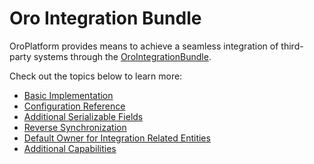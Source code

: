 # Oro Integration Bundle

OroPlatform provides means to achieve a seamless integration of third-party systems through the <a href="https://github.com/oroinc/platform/blob/master/src/Oro/Bundle/IntegrationBundle/" target="_blank">OroIntegrationBundle</a>.

Check out the topics below to learn more:

* [Basic Implementation](create-integration.md)
* [Configuration Reference](configuration-reference.md)
* [Additional Serializable Fields](additional-settings.md)
* [Reverse Synchronization](reverse-sync.md)
* [Default Owner for Integration Related Entities](default-integration-owner.md)
* [Additional Capabilities](additional-capabilities.md)

<!-- Frontend -->
